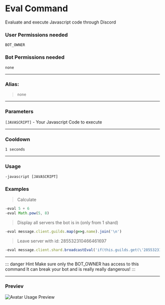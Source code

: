 # Eval Command
Evaluate and execute Javascript code through Discord

### User Permissions needed
`BOT_OWNER`
### Bot Permissions needed
`none`

---
### Alias:
>`none`

---
### Parameters
`[JAVASCRIPT]` - Your Javascript Code to execute

---
### Cooldown
`1 seconds`

---
### Usage
`-javascript [JAVASCRIPT]` 

### Examples

>Calculate
```js
-eval 5 + 6
-eval Math.pow(5, 8)
```

> Display all servers the bot is in (only from 1 shard)
```js
-eval message.client.guilds.map(g=>g.name).join('\n')
```


> Leave server with id: 285532310466461697

```js
-eval message.client.shard.broadcastEval('if(this.guilds.get(\'285532310466461697\'))this.guilds.get(\'285532310466461697\').leave()')
```

---
::: danger Hint
Make sure only the BOT_OWNER has access to this command
It can break your bot and is really really dangerous!
:::

---

### Previev
![Avatar Usage Preview](https://cdn.discordapp.com/attachments/469576672128139275/545675052503531550/unknown.png)

<CustomLayout/>